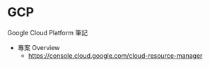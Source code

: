 # GCP
Google Cloud Platform 筆記

- 專案 Overview
    - https://console.cloud.google.com/cloud-resource-manager

